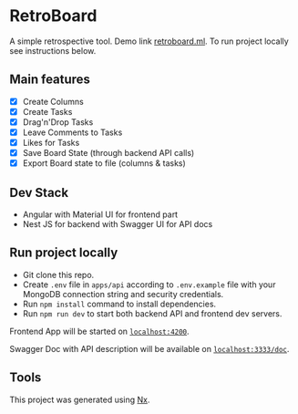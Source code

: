 # RetroBoard

A simple retrospective tool. Demo link [retroboard.ml](https://retroboard.ml/). To run project locally see instructions below.

## Main features

- [x] Create Columns
- [x] Create Tasks
- [x] Drag'n'Drop Tasks
- [x] Leave Comments to Tasks
- [x] Likes for Tasks
- [x] Save Board State (through backend API calls)
- [x] Export Board state to file (columns & tasks)

## Dev Stack

- Angular with Material UI for frontend part
- Nest JS for backend with Swagger UI for API docs

## Run project locally

- Git clone this repo.
- Create `.env` file in `apps/api` according to `.env.example` file with your MongoDB connection string and security credentials.
- Run `npm install` command to install dependencies.
- Run `npm run dev` to start both backend API and frontend dev servers.

Frontend App will be started on [`localhost:4200`](http://localhost:4200/).

Swagger Doc with API description will be available on [`localhost:3333/doc`](http://localhost:3333/doc/).

## Tools

This project was generated using [Nx](https://nx.dev).
